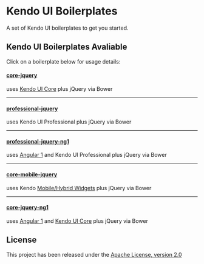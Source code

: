# Kendo UI Boilerplates

A set of Kendo UI boilerplates to get you started.

## Kendo UI Boilerplates Avaliable

Click on a boilerplate below for usage details:

#### [core-jquery](core-jquery/)
uses [Kendo UI Core](https://github.com/telerik/kendo-ui-core) plus jQuery via Bower

---

#### [professional-jquery](professional-jquery/)
uses Kendo UI Professional plus jQuery via Bower

---

#### [professional-jquery-ng1](professional-jquery-ng1/)
uses [Angular 1](http://www.telerik.com/kendo-ui/angularjs-and-kendo-ui-framework-integration) and Kendo UI Professional plus jQuery via Bower

---

#### [core-mobile-jquery](core-mobile-jquery/)
uses Kendo [Mobile/Hybrid Widgets](http://demos.telerik.com/kendo-ui/m/index) plus jQuery via Bower

---

#### [core-jquery-ng1](core-jquery-ng1/)
uses [Angular 1](http://www.telerik.com/kendo-ui/angularjs-and-kendo-ui-framework-integration) and [Kendo UI Core](https://github.com/telerik/kendo-ui-core) plus jQuery via Bower

## License

This project has been released under the [Apache License, version 2.0](http://www.apache.org/licenses/LICENSE-2.0.html)
